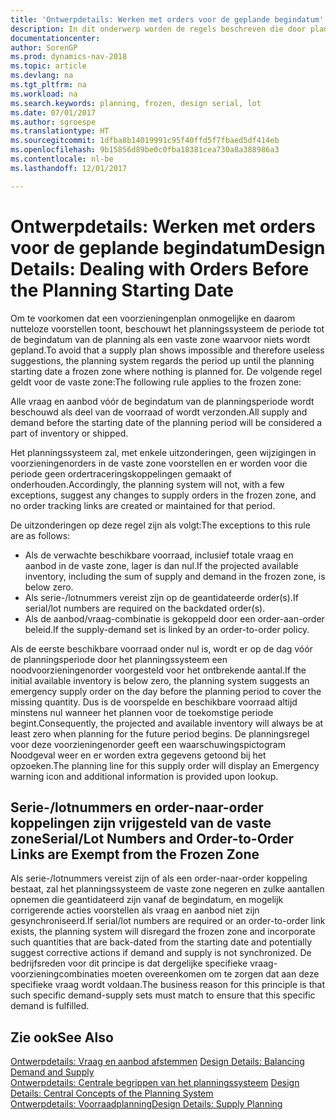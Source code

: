 ```yaml
---
title: 'Ontwerpdetails: Werken met orders voor de geplande begindatum'
description: In dit onderwerp worden de regels beschreven die door planning op orders worden toegepast in de vaste zone.
documentationcenter: 
author: SorenGP
ms.prod: dynamics-nav-2018
ms.topic: article
ms.devlang: na
ms.tgt_pltfrm: na
ms.workload: na
ms.search.keywords: planning, frozen, design serial, lot
ms.date: 07/01/2017
ms.author: sgroespe
ms.translationtype: HT
ms.sourcegitcommit: 1dfba8b14019991c95f40ffd5f7fbaed5df414eb
ms.openlocfilehash: 9b15856d89be0c0fba18381cea730a8a388986a3
ms.contentlocale: nl-be
ms.lasthandoff: 12/01/2017

---
```

# <a name="design-details-dealing-with-orders-before-the-planning-starting-date"></a><span data-ttu-id="ef04d-103">Ontwerpdetails: Werken met orders voor de geplande begindatum</span><span class="sxs-lookup"><span data-stu-id="ef04d-103">Design Details: Dealing with Orders Before the Planning Starting Date</span></span>
<span data-ttu-id="ef04d-104">Om te voorkomen dat een voorzieningenplan onmogelijke en daarom nutteloze voorstellen toont, beschouwt het planningssysteem de periode tot de begindatum van de planning als een vaste zone waarvoor niets wordt gepland.</span><span class="sxs-lookup"><span data-stu-id="ef04d-104">To avoid that a supply plan shows impossible and therefore useless suggestions, the planning system regards the period up until the planning starting date a frozen zone where nothing is planned for.</span></span> <span data-ttu-id="ef04d-105">De volgende regel geldt voor de vaste zone:</span><span class="sxs-lookup"><span data-stu-id="ef04d-105">The following rule applies to the frozen zone:</span></span>  
  
<span data-ttu-id="ef04d-106">Alle vraag en aanbod vóór de begindatum van de planningsperiode wordt beschouwd als deel van de voorraad of wordt verzonden.</span><span class="sxs-lookup"><span data-stu-id="ef04d-106">All supply and demand before the starting date of the planning period will be considered a part of inventory or shipped.</span></span>  
  
<span data-ttu-id="ef04d-107">Het planningssysteem zal, met enkele uitzonderingen, geen wijzigingen in voorzieningenorders in de vaste zone voorstellen en er worden voor die periode geen ordertraceringskoppelingen gemaakt of onderhouden.</span><span class="sxs-lookup"><span data-stu-id="ef04d-107">Accordingly, the planning system will not, with a few exceptions, suggest any changes to supply orders in the frozen zone, and no order tracking links are created or maintained for that period.</span></span>  
  
<span data-ttu-id="ef04d-108">De uitzonderingen op deze regel zijn als volgt:</span><span class="sxs-lookup"><span data-stu-id="ef04d-108">The exceptions to this rule are as follows:</span></span>  
  
* <span data-ttu-id="ef04d-109">Als de verwachte beschikbare voorraad, inclusief totale vraag en aanbod in de vaste zone, lager is dan nul.</span><span class="sxs-lookup"><span data-stu-id="ef04d-109">If the projected available inventory, including the sum of supply and demand in the frozen zone, is below zero.</span></span>  
* <span data-ttu-id="ef04d-110">Als serie-/lotnummers vereist zijn op de geantidateerde order(s).</span><span class="sxs-lookup"><span data-stu-id="ef04d-110">If serial/lot numbers are required on the backdated order(s).</span></span>  
* <span data-ttu-id="ef04d-111">Als de aanbod/vraag-combinatie is gekoppeld door een order-aan-order beleid.</span><span class="sxs-lookup"><span data-stu-id="ef04d-111">If the supply-demand set is linked by an order-to-order policy.</span></span>  
  
<span data-ttu-id="ef04d-112">Als de eerste beschikbare voorraad onder nul is, wordt er op de dag vóór de planningsperiode door het planningssysteem een noodvoorzieningenorder voorgesteld voor het ontbrekende aantal.</span><span class="sxs-lookup"><span data-stu-id="ef04d-112">If the initial available inventory is below zero, the planning system suggests an emergency supply order on the day before the planning period to cover the missing quantity.</span></span> <span data-ttu-id="ef04d-113">Dus is de voorspelde en beschikbare voorraad altijd minstens nul wanneer het plannen voor de toekomstige periode begint.</span><span class="sxs-lookup"><span data-stu-id="ef04d-113">Consequently, the projected and available inventory will always be at least zero when planning for the future period begins.</span></span> <span data-ttu-id="ef04d-114">De planningsregel voor deze voorzieningenorder geeft een waarschuwingspictogram Noodgeval weer en er worden extra gegevens getoond bij het opzoeken.</span><span class="sxs-lookup"><span data-stu-id="ef04d-114">The planning line for this supply order will display an Emergency warning icon and additional information is provided upon lookup.</span></span>  
  
## <a name="seriallot-numbers-and-order-to-order-links-are-exempt-from-the-frozen-zone"></a><span data-ttu-id="ef04d-115">Serie-/lotnummers en order-naar-order koppelingen zijn vrijgesteld van de vaste zone</span><span class="sxs-lookup"><span data-stu-id="ef04d-115">Serial/Lot Numbers and Order-to-Order Links are Exempt from the Frozen Zone</span></span>  
<span data-ttu-id="ef04d-116">Als serie-/lotnummers vereist zijn of als een order-naar-order koppeling bestaat, zal het planningssysteem de vaste zone negeren en zulke aantallen opnemen die geantidateerd zijn vanaf de begindatum, en mogelijk corrigerende acties voorstellen als vraag en aanbod niet zijn gesynchroniseerd.</span><span class="sxs-lookup"><span data-stu-id="ef04d-116">If serial/lot numbers are required or an order-to-order link exists, the planning system will disregard the frozen zone and incorporate such quantities that are back-dated from the starting date and potentially suggest corrective actions if demand and supply is not synchronized.</span></span> <span data-ttu-id="ef04d-117">De bedrijfsreden voor dit principe is dat dergelijke specifieke vraag-voorzieningcombinaties moeten overeenkomen om te zorgen dat aan deze specifieke vraag wordt voldaan.</span><span class="sxs-lookup"><span data-stu-id="ef04d-117">The business reason for this principle is that such specific demand-supply sets must match to ensure that this specific demand is fulfilled.</span></span>  
  
## <a name="see-also"></a><span data-ttu-id="ef04d-118">Zie ook</span><span class="sxs-lookup"><span data-stu-id="ef04d-118">See Also</span></span>  
<span data-ttu-id="ef04d-119">[Ontwerpdetails: Vraag en aanbod afstemmen](design-details-balancing-demand-and-supply.md) </span><span class="sxs-lookup"><span data-stu-id="ef04d-119">[Design Details: Balancing Demand and Supply](design-details-balancing-demand-and-supply.md) </span></span>  
<span data-ttu-id="ef04d-120">[Ontwerpdetails: Centrale begrippen van het planningssysteem](design-details-central-concepts-of-the-planning-system.md) </span><span class="sxs-lookup"><span data-stu-id="ef04d-120">[Design Details: Central Concepts of the Planning System](design-details-central-concepts-of-the-planning-system.md) </span></span>  
[<span data-ttu-id="ef04d-121">Ontwerpdetails: Voorraadplanning</span><span class="sxs-lookup"><span data-stu-id="ef04d-121">Design Details: Supply Planning</span></span>](design-details-supply-planning.md)
